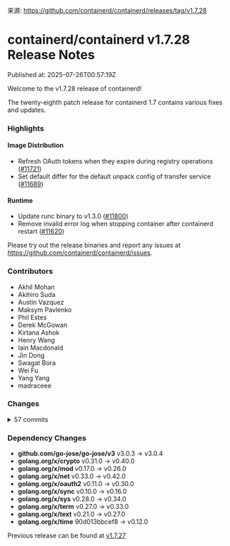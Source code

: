 来源: https://github.com/containerd/containerd/releases/tag/v1.7.28

# containerd/containerd v1.7.28 Release Notes

Published at: 2025-07-26T00:57:19Z

Welcome to the v1.7.28 release of containerd!

The twenty-eighth patch release for containerd 1.7 contains various fixes
and updates.

### Highlights

#### Image Distribution

* Refresh OAuth tokens when they expire during registry operations ([#11721](https://github.com/containerd/containerd/pull/11721))
* Set default differ for the default unpack config of transfer service ([#11689](https://github.com/containerd/containerd/pull/11689))

#### Runtime

* Update runc binary to v1.3.0 ([#11800](https://github.com/containerd/containerd/pull/11800))
* Remove invalid error log when stopping container after containerd restart ([#11620](https://github.com/containerd/containerd/pull/11620))

Please try out the release binaries and report any issues at
https://github.com/containerd/containerd/issues.

### Contributors

* Akhil Mohan
* Akihiro Suda
* Austin Vazquez
* Maksym Pavlenko
* Phil Estes
* Derek McGowan
* Kirtana Ashok
* Henry Wang
* Iain Macdonald
* Jin Dong
* Swagat Bora
* Wei Fu
* Yang Yang
* madraceee

### Changes
<details><summary>57 commits</summary>
<p>

* Prepare release notes for v1.7.28 ([#12134](https://github.com/containerd/containerd/pull/12134))
  * [`b01b809f8`](https://github.com/containerd/containerd/commit/b01b809f89a27e19ff7531e1b88df07d2f40de97) Prepare release notes for v1.7.28
* ci: bump Go 1.23.11, 1.24.5 ([#12117](https://github.com/containerd/containerd/pull/12117))
  * [`ce2373176`](https://github.com/containerd/containerd/commit/ce2373176b0db7cdcc3e289f57aeb59927ad0efb) ci: bump Go 1.23.11, 1.24.5
* Backport windows test fixes ([#12121](https://github.com/containerd/containerd/pull/12121))
  * [`3c06bcc4d`](https://github.com/containerd/containerd/commit/3c06bcc4d2f5b55c501f9c5333596c5a6d0a980a) Fix intermittent test failures on Windows CIs
  * [`c6c0c6854`](https://github.com/containerd/containerd/commit/c6c0c6854ff663deb46363a8884a9015598c9f9b) Remove WS2025 from CIs due to regression
* ci: use fedora 39 archive ([#12123](https://github.com/containerd/containerd/pull/12123))
  * [`6d7e021cf`](https://github.com/containerd/containerd/commit/6d7e021cf0f0f6ba1d14f0b4f76ecdf7a005feaa) ci: use fedora/39-cloud-base image from archive
* update runners to ubuntu 24.04 ([#11802](https://github.com/containerd/containerd/pull/11802))
  * [`c362e18cc`](https://github.com/containerd/containerd/commit/c362e18ccd613b5baf04fff87832b871edfdecd5) CI: install OVMF for Vagrant
  * [`1d99bec21`](https://github.com/containerd/containerd/commit/1d99bec213063acdad8d7ad96ea4cbb78ab6b560) CI: fix "Unable to find a source package for vagrant" error
  * [`dafa3c48d`](https://github.com/containerd/containerd/commit/dafa3c48dffaff915bea2293eecd949fbdd94228) add debian sources for ubuntu-24
  * [`b03301d85`](https://github.com/containerd/containerd/commit/b03301d851a5492808f36e5233a808a39575a1a0) partial: enable ubuntu 24 runners
  * [`13fbc5f97`](https://github.com/containerd/containerd/commit/13fbc5f970d1dee5425443a9b346d56ccc98db45) update release runners to ubuntu 24.04
* go.mod: golang.org/x/* latest ([#12096](https://github.com/containerd/containerd/pull/12096))
  * [`da5d1a371`](https://github.com/containerd/containerd/commit/da5d1a3714ac06f6280740f668ebe95c62863c01) go.mod: golang.org/x/* latest
* Remove additional fuzzers from instrumentation repo ([#12099](https://github.com/containerd/containerd/pull/12099))
  * [`5fef123ba`](https://github.com/containerd/containerd/commit/5fef123ba77e3d9fd83f78fd34bdb80549034756) Remove additional fuzzers from CI
* backport windows runner and golang toolchain updates ([#11972](https://github.com/containerd/containerd/pull/11972))
  * [`a35978f5a`](https://github.com/containerd/containerd/commit/a35978f5af147f279280b34082c3781904bfd4cd) ci: bump golang [1.23.10, 1.24.4] in build and release
  * [`df035aa3e`](https://github.com/containerd/containerd/commit/df035aa3ef3d98eb48310d548439eb59c8b6d887) ci: bump golang [1.23.9, 1.24.3] in build and release
  * [`2a6d9fc71`](https://github.com/containerd/containerd/commit/2a6d9fc71e97ff0d742b21d0f62a05a70126aa21) use go1.23.8 as the default go version
  * [`15d4d6eba`](https://github.com/containerd/containerd/commit/15d4d6eba30565274e1ade4d545abab2dbbcf1f9) update to go 1.24.2, 1.23.8
  * [`1613a3b1a`](https://github.com/containerd/containerd/commit/1613a3b1addf8fb8a50cef46860a1b7642d81589) Enable CIs to run on WS2022 and WS2025
* test: added runc v1 tests using vagrant ([#11896](https://github.com/containerd/containerd/pull/11896))
  * [`60e73122c`](https://github.com/containerd/containerd/commit/60e73122c1f74524178ff1ea819a893d7cdb4372) test: added runc v1 tests using vagrant
* Revert "disable portmap test in ubuntu-22 to make CI happy" ([#11803](https://github.com/containerd/containerd/pull/11803))
  * [`10e1b515e`](https://github.com/containerd/containerd/commit/10e1b515ec9c497bcfd7b0758bff3f6c840b303a) Revert "Disable port mapping tests in CRI-in-UserNS"
  * [`7a680e884`](https://github.com/containerd/containerd/commit/7a680e88494d90896322e09d4070ed86d221e25b) fix unbound SKIP_TEST variable error
  * [`e5f8cc995`](https://github.com/containerd/containerd/commit/e5f8cc9953f28f1abdc2f7975a9f5833cc83ee9c) Revert "disable portmap test in ubuntu-22 to make CI happy"
* Update runc binary to v1.3.0 ([#11800](https://github.com/containerd/containerd/pull/11800))
  * [`b001469c7`](https://github.com/containerd/containerd/commit/b001469c70a4489c1453cfe856055b15c536645f) Update runc binary to v1.3.0
* Refresh OAuth tokens when they expire during registry operations ([#11721](https://github.com/containerd/containerd/pull/11721))
  * [`a6421da84`](https://github.com/containerd/containerd/commit/a6421da84bb59dcf3680eb472b78f2eae8086f9b) remotes/docker/authorizer.go: invalidate auth tokens when they expire.
* [CI] Fix vagrant ([#11739](https://github.com/containerd/containerd/pull/11739))
  * [`effc49e8b`](https://github.com/containerd/containerd/commit/effc49e8b096bebfd73effb9257ad4fd80aa4e84) Fix vagrant setup
* Fix CI ([#11722](https://github.com/containerd/containerd/pull/11722))
  * [`d3e7dd716`](https://github.com/containerd/containerd/commit/d3e7dd716a7988bf49f92972998a5260fd538505) Skip criu on Arms
  * [`7cf9ebe94`](https://github.com/containerd/containerd/commit/7cf9ebe94676a443f5df2802f2c784a93dba6b9a) Disable port mapping tests in CRI-in-UserNS
  * [`42657a4ed`](https://github.com/containerd/containerd/commit/42657a4ed1bcc2a5162264cb820d97bdd0a56a6b) disable portmap test in ubuntu-22 to make CI happy
  * [`b300fd37b`](https://github.com/containerd/containerd/commit/b300fd37b840dcad8c0635e1f8ce848413441445) add option to skip tests in critest
  * [`6f4ffad27`](https://github.com/containerd/containerd/commit/6f4ffad27695c7e297c0052091b0d5e7fad7e48a) Address cgroup mountpoint does not exist
  * [`cef298331`](https://github.com/containerd/containerd/commit/cef2983317494d0a7b67e89ef81e083f75102066) Update Ubuntu to 24
  * [`2dd9be16e`](https://github.com/containerd/containerd/commit/2dd9be16e71e97b922ae42b05a7ae837c28563ca) ci: update GitHub Actions release runner to ubuntu-24.04
* Set default differ for the default unpack config of transfer service ([#11689](https://github.com/containerd/containerd/pull/11689))
  * [`e40e59e4e`](https://github.com/containerd/containerd/commit/e40e59e4ee8e7fb00213065c6fabbec8d4e7fc7f) Set default differ for the default unpack config of transfer service
* silence govulncheck false positives ([#11679](https://github.com/containerd/containerd/pull/11679))
  * [`ff097d5a4`](https://github.com/containerd/containerd/commit/ff097d5a4c1a427d10fa989895d05f78c0b52893) silence govulncheck false positives
* vendor: github.com/go-jose/go-jose/v3 v3.0.4 ([#11619](https://github.com/containerd/containerd/pull/11619))
  * [`52dd4dc51`](https://github.com/containerd/containerd/commit/52dd4dc51070fc93f13f048d3a919ccbf2b042aa) vendor: github.com/go-jose/go-jose/v3 v3.0.4
* Remove invalid error log when stopping container after containerd restart ([#11620](https://github.com/containerd/containerd/pull/11620))
  * [`24f41d2d5`](https://github.com/containerd/containerd/commit/24f41d2d5c6514e2f0a6f553f80183ff274ec230) use shimCtx for fifo copy
* Update runc binary to v1.2.6 ([#11584](https://github.com/containerd/containerd/pull/11584))
  * [`1e1e78ad7`](https://github.com/containerd/containerd/commit/1e1e78ad7cab8d6f50be6bcf0ef7178a2ba3e207) Update runc binary to v1.2.6
* Use RWMutex in NSMap and reduce lock area ([#11556](https://github.com/containerd/containerd/pull/11556))
  * [`9a8d1d44a`](https://github.com/containerd/containerd/commit/9a8d1d44a1dee8f805ad0b071b686887222a1fe7) Use RWMutex in NSMap and reduce lock area
</p>
</details>

### Dependency Changes

* **github.com/go-jose/go-jose/v3**  v3.0.3 -> v3.0.4
* **golang.org/x/crypto**            v0.31.0 -> v0.40.0
* **golang.org/x/mod**               v0.17.0 -> v0.26.0
* **golang.org/x/net**               v0.33.0 -> v0.42.0
* **golang.org/x/oauth2**            v0.11.0 -> v0.30.0
* **golang.org/x/sync**              v0.10.0 -> v0.16.0
* **golang.org/x/sys**               v0.28.0 -> v0.34.0
* **golang.org/x/term**              v0.27.0 -> v0.33.0
* **golang.org/x/text**              v0.21.0 -> v0.27.0
* **golang.org/x/time**              90d013bbcef8 -> v0.12.0

Previous release can be found at [v1.7.27](https://github.com/containerd/containerd/releases/tag/v1.7.27)

